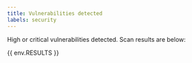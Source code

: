 ```yaml
---
title: Vulnerabilities detected
labels: security
---
```


High or critical vulnerabilities detected. Scan results are below:

{{ env.RESULTS }}
